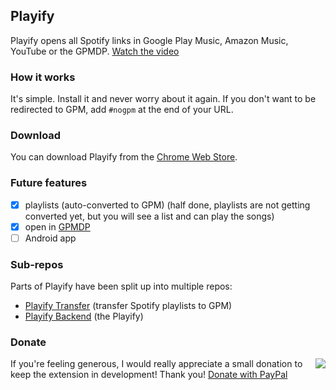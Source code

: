 ## Playify

Playify opens all Spotify links in Google Play Music, Amazon Music, YouTube or the GPMDP. [Watch the video](https://youtu.be/NNu1ZseYMt8)

### How it works

It's simple. Install it and never worry about it again. If you don't want to be redirected to GPM, add `#nogpm` at the end of your URL.

### Download

You can download Playify from the [Chrome Web Store](https://chrome.google.com/webstore/detail/playify/cniimiiflgmmjmcohcgnofcdiifdifef).

### Future features

 - [x] playlists (auto-converted to GPM) (half done, playlists are not getting converted yet, but you will see a list and can play the songs)
 - [x] open in [GPMDP](https://googleplaymusicdesktopplayer.com)
 - [ ] Android app

### Sub-repos

Parts of Playify have been split up into multiple repos:

 - [Playify Transfer](https://github.com/krmax44/Playify-Transfer) (transfer Spotify playlists to GPM)
 - [Playify Backend](https://github.com/krmax44/Playify-Backend) (the Playify)

### Donate

<a href="https://www.paypal.com/cgi-bin/webscr?cmd=_s-xclick&hosted_button_id=VRGZY3DW4UALC"><img src="https://www.paypal.com/en_US/i/btn/btn_donateCC_LG.gif" align="right"></a>
If you're feeling generous, I would really appreciate a small donation to keep the extension in development! Thank you! <a href="https://www.paypal.com/cgi-bin/webscr?cmd=_s-xclick&hosted_button_id=VRGZY3DW4UALC">Donate with PayPal</a>

